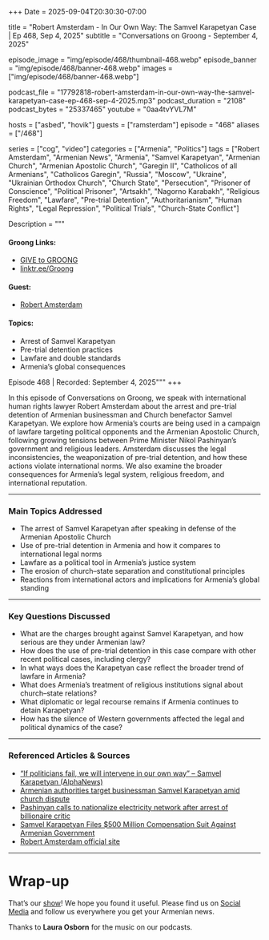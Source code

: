+++
Date = 2025-09-04T20:30:30-07:00

title = "Robert Amsterdam - In Our Own Way: The Samvel Karapetyan Case | Ep 468, Sep 4, 2025"
subtitle = "Conversations on Groong - September 4, 2025"

episode_image = "img/episode/468/thumbnail-468.webp"
episode_banner = "img/episode/468/banner-468.webp"
images = ["img/episode/468/banner-468.webp"]

podcast_file     = "17792818-robert-amsterdam-in-our-own-way-the-samvel-karapetyan-case-ep-468-sep-4-2025.mp3"
podcast_duration = "2108"
podcast_bytes    = "25337465"
youtube = "0aa4tvYVL7M"

hosts = ["asbed", "hovik"]
guests = ["ramsterdam"]
episode = "468"
aliases = ["/468"]

series = ["cog", "video"]
categories = ["Armenia", "Politics"]
tags = ["Robert Amsterdam", "Armenian News", "Armenia", "Samvel Karapetyan", "Armenian Church", "Armenian Apostolic Church", "Garegin II", "Catholicos of all Armenians", "Catholicos Garegin", "Russia", "Moscow", "Ukraine", "Ukrainian Orthodox Church", "Church State", "Persecution", "Prisoner of Conscience", "Political Prisoner", "Artsakh", "Nagorno Karabakh", "Religious Freedom", "Lawfare", "Pre-trial Detention", "Authoritarianism", "Human Rights", "Legal Repression", "Political Trials", "Church-State Conflict"]

Description = """

#### Groong Links:
* [GIVE to GROONG](https://podcasts.groong.org/donate)
* [linktr.ee/Groong](https://linktr.ee/groong)

#### Guest:
* [Robert Amsterdam](https://podcasts.groong.org/guest/ramsterdam)

#### Topics:
* Arrest of Samvel Karapetyan
* Pre-trial detention practices
* Lawfare and double standards
* Armenia’s global consequences

Episode 468 | Recorded: September 4, 2025"""
+++

In this episode of Conversations on Groong, we speak with international human rights lawyer Robert Amsterdam about the arrest and pre-trial detention of Armenian businessman and Church benefactor Samvel Karapetyan. We explore how Armenia’s courts are being used in a campaign of lawfare targeting political opponents and the Armenian Apostolic Church, following growing tensions between Prime Minister Nikol Pashinyan’s government and religious leaders. Amsterdam discusses the legal inconsistencies, the weaponization of pre-trial detention, and how these actions violate international norms. We also examine the broader consequences for Armenia’s legal system, religious freedom, and international reputation.

---

### **Main Topics Addressed**
- The arrest of Samvel Karapetyan after speaking in defense of the Armenian Apostolic Church  
- Use of pre-trial detention in Armenia and how it compares to international legal norms  
- Lawfare as a political tool in Armenia’s justice system  
- The erosion of church–state separation and constitutional principles  
- Reactions from international actors and implications for Armenia’s global standing

---

### **Key Questions Discussed**
- What are the charges brought against Samvel Karapetyan, and how serious are they under Armenian law?  
- How does the use of pre-trial detention in this case compare with other recent political cases, including clergy?  
- In what ways does the Karapetyan case reflect the broader trend of lawfare in Armenia?  
- What does Armenia’s treatment of religious institutions signal about church–state relations?  
- What diplomatic or legal recourse remains if Armenia continues to detain Karapetyan?  
- How has the silence of Western governments affected the legal and political dynamics of the case?

---

### **Referenced Articles & Sources**
- [“If politicians fail, we will intervene in our own way” – Samvel Karapetyan (AlphaNews)](https://alphanews.am/en/if-politicians-fail-we-will-intervene-in-our-own-way-samvel-karapetyan/)
- [Armenian authorities target businessman Samvel Karapetyan amid church dispute](https://armenianweekly.com/2025/06/18/armenian-authorities-target-businessman-samvel-karapetyan-amid-church-dispute/)
- [Pashinyan calls to nationalize electricity network after arrest of billionaire critic](https://www.civilnet.am/en/news/957571/pashinyan-calls-to-nationalize-electricity-network-after-arrest-of-billionaire-critic/)
- [Samvel Karapetyan Files $500 Million Compensation Suit Against Armenian Government](https://asbarez.com/samvel-karapetyan-files-500-million-compensation-suit-against-armenian-government/)
- [Robert Amsterdam official site](https://robertamsterdam.com/)

---

# Wrap-up

That’s our [show](https://podcasts.groong.org/)! We hope you found it useful. Please find us on [Social Media](https://linktr.ee/groong) and follow us everywhere you get your Armenian news.

Thanks to **Laura Osborn** for the music on our podcasts.
